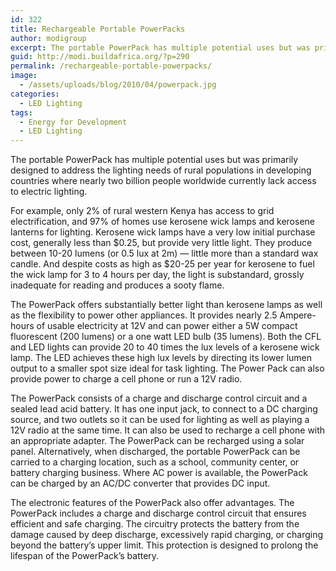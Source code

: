 ```yaml
---
id: 322
title: Rechargeable Portable PowerPacks
author: modigroup
excerpt: The portable PowerPack has multiple potential uses but was primarily designed to address the lighting needs of rural populations in developing countries where nearly two billion people worldwide currently lack access to electric lighting.
guid: http://modi.buildafrica.org/?p=290
permalink: /rechargeable-portable-powerpacks/
image:
  - /assets/uploads/blog/2010/04/powerpack.jpg
categories:
  - LED Lighting
tags:
  - Energy for Development
  - LED Lighting
---
```

The portable PowerPack has multiple potential uses but was primarily designed to address the lighting needs of rural populations in developing countries where nearly two billion people worldwide currently lack access to electric lighting. 

For example, only 2% of rural western Kenya has access to grid electrification, and 97% of homes use kerosene wick lamps and kerosene lanterns for lighting. Kerosene wick lamps have a very low initial purchase cost, generally less than $0.25, but provide very little light. They produce between 10-20 lumens (or 0.5 lux at 2m) &#8212; little more than a standard wax candle. And despite costs as high as $20-25 per year for kerosene to fuel the wick lamp for 3 to 4 hours per day, the light is substandard, grossly inadequate for reading and produces a sooty flame. 

The PowerPack offers substantially better light than kerosene lamps as well as the flexibility to power other appliances. It provides nearly 2.5 Ampere-hours of usable electricity at 12V and can power either a 5W compact fluorescent (200 lumens) or a one watt LED bulb (35 lumens). Both the CFL and LED lights can provide 20 to 40 times the lux levels of a kerosene wick lamp. The LED achieves these high lux levels by directing its lower lumen output to a smaller spot size ideal for task lighting. The Power Pack can also provide power to charge a cell phone or run a 12V radio. 

The PowerPack consists of a charge and discharge control circuit and a sealed lead acid battery. It has one input jack, to connect to a DC charging source, and two outlets so it can be used for lighting as well as playing a 12V radio at the same time. It can also be used to recharge a cell phone with an appropriate adapter. The PowerPack can be recharged using a solar panel. Alternatively, when discharged, the portable PowerPack can be carried to a charging location, such as a school, community center, or battery charging business. Where AC power is available, the PowerPack can be charged by an AC/DC converter that provides DC input. 

The electronic features of the PowerPack also offer advantages. The PowerPack includes a charge and discharge control circuit that ensures efficient and safe charging. The circuitry protects the battery from the damage caused by deep discharge, excessively rapid charging, or charging beyond the battery’s upper limit. This protection is designed to prolong the lifespan of the PowerPack’s battery.